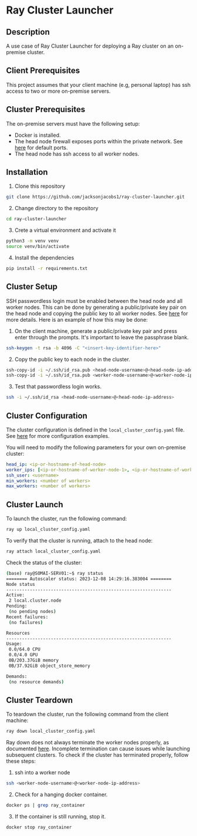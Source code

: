 # Ray Cluster Launcher

## Description
A use case of Ray Cluster Launcher for deploying a Ray cluster on an on-premise cluster.



## Client Prerequisites
This project assumes that your client machine (e.g, personal laptop) has ssh access to two or more on-premise servers.

## Cluster Prerequisites
The on-premise servers must have the following setup:
- Docker is installed.
- The head node firewall exposes ports within the private network. See [here](https://docs.ray.io/en/latest/cluster/cli.html) for default ports.
- The head node has ssh access to all worker nodes.

## Installation
1. Clone this repository
```bash
git clone https://github.com/jacksonjacobs1/ray-cluster-launcher.git
```

2. Change directory to the repository
```bash
cd ray-cluster-launcher
```

3. Crete a virtual environment and activate it
```bash
python3 -m venv venv
source venv/bin/activate
```

4. Install the dependencies
```bash
pip install -r requirements.txt
```

## Cluster Setup
SSH passwordless login must be enabled between the head node and all worker nodes. This can be done by generating a public/private key pair on the head node and copying the public key to all worker nodes. See [here](https://www.ssh.com/ssh/copy-id) for more details. Here is an example of how this may be done:

1. On the client machine, generate a public/private key pair and press enter through the prompts. It's important to leave the passphrase blank.
```bash
ssh-keygen -t rsa -b 4096 -C "<insert-key-identifier-here>"
```

2. Copy the public key to each node in the cluster.
```bash
ssh-copy-id -i ~/.ssh/id_rsa.pub <head-node-username>@<head-node-ip-address>
ssh-copy-id -i ~/.ssh/id_rsa.pub <worker-node-username>@<worker-node-ip-address>
```

3. Test that passwordless login works.
```bash
ssh -i ~/.ssh/id_rsa <head-node-username>@<head-node-ip-address>
```

## Cluster Configuration
The cluster configuration is defined in the `local_cluster_config.yaml` file. See [here](https://github.com/ray-project/ray/tree/master/python/ray/autoscaler) for more configuration examples. 

You will need to modify the following parameters for your own on-premise cluster:

```yaml
head_ip: <ip-or-hostname-of-head-node>
worker_ips: [<ip-or-hostname-of-worker-node-1>, <ip-or-hostname-of-worker-node-2>, ...]
ssh_user: <username>
min_workers: <number of workers>
max_workers: <number of workers>
```

## Cluster Launch
To launch the cluster, run the following command:
```bash
ray up local_cluster_config.yaml
```

To verify that the cluster is running, attach to the head node:
```bash
ray attach local_cluster_config.yaml
```

Check the status of the cluster:
```bash
(base) ray@SOMAI-SERV01:~$ ray status
======== Autoscaler status: 2023-12-08 14:29:16.383004 ========
Node status
---------------------------------------------------------------
Active:
 2 local.cluster.node
Pending:
 (no pending nodes)
Recent failures:
 (no failures)

Resources
---------------------------------------------------------------
Usage:
 0.0/64.0 CPU
 0.0/4.0 GPU
 0B/203.37GiB memory
 0B/37.92GiB object_store_memory

Demands:
 (no resource demands)
```

## Cluster Teardown
To teardown the cluster, run the following command from the client machine:
```bash
ray down local_cluster_config.yaml
```

Ray down does not always terminate the worker nodes properly, as documented [here](https://github.com/ray-project/ray/issues/11098). Incomplete termination can cause issues while launching subsequent clusters. To check if the cluster has terminated properly, follow these steps:

1. ssh into a worker node
```bash
ssh <worker-node-username>@<worker-node-ip-address>
```

2. Check for a hanging docker container.
```bash
docker ps | grep ray_container
```

3. If the container is still running, stop it.
```bash
docker stop ray_container
```
